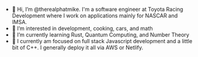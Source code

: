 - 👋 Hi, I’m @therealphatmike. I'm a software engineer at Toyota Racing Development where I work on applications mainly for NASCAR and IMSA.
- 👀 I’m interested in development, cooking, cars, and math
- 🌱 I’m currently learning Rust, Quantum Computing, and Number Theory
- :notebook: I currently am focused on  full stack Javascript development and a little bit of C++. I generally deploy it all via AWS or Netlify.

<!---
therealphatmike/therealphatmike is a ✨ special ✨ repository because its `README.md` (this file) appears on your GitHub profile.
You can click the Preview link to take a look at your changes.
--->
